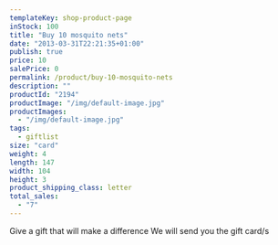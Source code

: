 ```yaml
---
templateKey: shop-product-page
inStock: 100
title: "Buy 10 mosquito nets"
date: "2013-03-31T22:21:35+01:00"
publish: true
price: 10
salePrice: 0
permalink: /product/buy-10-mosquito-nets
description: ""
productId: "2194"
productImage: "/img/default-image.jpg"
productImages:
  - "/img/default-image.jpg"
tags:
  - giftlist
size: "card"
weight: 4
length: 147
width: 104
height: 3
product_shipping_class: letter
total_sales:
  - "7"
---
```


Give a gift that will make a difference We will send you the gift card/s
